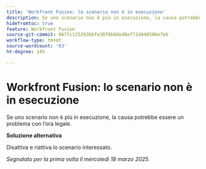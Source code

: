 ```yaml
---
title: 'Workfront Fusion: lo scenario non è in esecuzione'
description: Se uno scenario non è più in esecuzione, la causa potrebbe essere un problema con l’ora legale. È disponibile una soluzione alternativa.
hidefromtoc: true
feature: Workfront Fusion
source-git-commit: 067fc125293bbfe30f6b8ded8ef71d440506e7eb
workflow-type: tm+mt
source-wordcount: '63'
ht-degree: 14%

---
```



# Workfront Fusion: lo scenario non è in esecuzione

Se uno scenario non è più in esecuzione, la causa potrebbe essere un problema con l’ora legale.

**Soluzione alternativa**

Disattiva e riattiva lo scenario interessato.

_Segnalato per la prima volta il mercoledì 18 marzo 2025._
